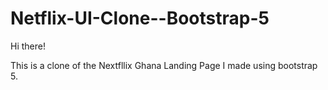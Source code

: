 # Netflix-UI-Clone--Bootstrap-5

Hi there!

This is a clone of the Nextfllix Ghana Landing Page I made using bootstrap 5.

